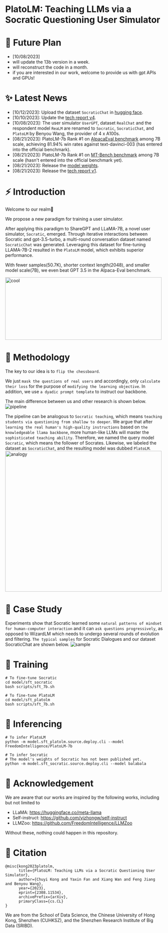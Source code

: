 # PlatoLM: Teaching LLMs via a Socratic Questioning User Simulator

# 📆 Future Plan

- [10/08/2023]
- will update the 13b version in a week.
- will reconstruct the code in a month.
- if you are interested in our work, welcome to provide us with gpt APIs and GPUs!

# ✨ Latest News

- [10/12/2023]: Upload the dataset `SocraticChat` in [hugging face](https://huggingface.co/datasets/FreedomIntelligence/SocraticChat).
- [10/10/2023]: Update the [tech report v4](https://arxiv.org/abs/2308.11534v4).
- [10/08/2023]: The user simulator `UserGPT`, dataset `RealChat` and the respondent model `ReaLM` are renamed to `Socratic`, `SocraticChat`, and `PlatoLM` by Benyou Wang, the provider of 4 x A100s.
- [08/21/2023]: PlatoLM-7b Rank #1 on [AlpacaEval benchmark](https://tatsu-lab.github.io/alpaca_eval/) among 7B scale, achieving 81.94% win rates against text-davinci-003 (has entered into the official benchmark).
- [08/21/2023]: PlatoLM-7b Rank #1 on [MT-Bench benchmark](https://huggingface.co/spaces/lmsys/chatbot-arena-leaderboard) among 7B scale (hasn't entered into the official benchmark yet).
- [08/21/2023]: Release the [model weights](https://huggingface.co/FreedomIntelligence/PlatoLM-7b/tree/main).
- [08/21/2023]: Release the [tech report v1](https://arxiv.org/abs/2308.11534).

# ⚡ Introduction

Welcome to our realm🤗

We propose a new paradigm for training a user simulator.

After applying this paradigm to ShareGPT and LLaMA-7B, a novel user simulator, `Socratic`, emerged. Through iterative interactions between Socratic and gpt-3.5-turbo, a multi-round conversation dataset named `SocraticChat` was generated. Leveraging this dataset for fine-tuning LLAMA-7B-2 resulted in the `PlatoLM` model, which exhibits superior performance. 

With fewer samples(50.7K), shorter context length(2048), and smaller model scale(7B), we even beat GPT 3.5 in the Alpaca-Eval benchmark.

<img src="https://github.com/FreedomIntelligence/PlatoLM/assets/73695787/253152f0-3262-4db8-9d4f-c66aab9b4323.png" width="500" height="200" alt="cool">

# 📖 Methodology

The key to our idea is to `flip the chessboard`.

We just `mask the questions of real users` and accordingly, only `calculate their loss` for the purpose of `modifying the learning objective`.
In addition, we use `a dyadic prompt template` to instruct our backbone.

The main difference between us and other research is shown below.
![pipeline](https://github.com/FreedomIntelligence/PlatoLM/assets/73695787/ecd6156e-4125-4e3b-93a3-b9955cb740ce)

The pipeline can be analogous to `Socratic teaching`, which means `teaching students via questioning from shallow to deeper`. We argue that after `learning the real human's high-quality instructions` based on `the knowledgeable llama backbone`, more human-like LLMs will master the `sophisticated teaching ability`.
Therefore, we named the query model `Socratic`, which means the follower of Socrates.  Likewise, we labeled the dataset as `SocraticChat`, and the resulting model was dubbed `PlatoLM`.
<img src="https://github.com/FreedomIntelligence/PlatoLM/assets/73695787/5c60df0a-93a3-44bd-a6b3-fa4e2e73ad96.png" width="500" height="450" alt="analogy">


# 📄 Case Study

Experiments show that Socratic learned some `natural patterns of mindset for human-computer interaction` and it can `ask questions progressively`, as opposed to WizardLM which needs to undergo several rounds of evolution and filtering. `The typical samples` for Socratic Dialogues and our dataset SocraticChat are shown below.
![sample](https://github.com/FreedomIntelligence/PlatoLM/assets/73695787/c5df85c3-b83d-423b-84a3-0d78f2c3332c)


# 🚀 Training

```shell
# To fine-tune Socratic
cd model/sft_socratic
bash scripts/sft_7b.sh 

# To fine-tune PlatoLM
cd model/sft_platolm
bash scripts/sft_7b.sh 
```

# 🧐 Inferencing

```shell
# To infer PlatoLM
python -m model.sft_platolm.source.deploy.cli --model FreedomIntelligence/PlatoLM-7b

# To infer Socratic
# The model's weights of Socratic has not been published yet. 
python -m model.sft_socratic.source.deploy.cli --model balabala
```

# 🎉 Acknowledgement

We are aware that our works are inspired by the following works, including but not limited to

- LLaMA: https://huggingface.co/meta-llama
- Self-instruct: https://github.com/yizhongw/self-instruct
- LLMZoo: https://github.com/FreedomIntelligence/LLMZoo

Without these, nothing could happen in this repository.

# 💭 Citation

```
@misc{kong2023platolm,
      title={PlatoLM: Teaching LLMs via a Socratic Questioning User Simulator}, 
      author={Chuyi Kong and Yaxin Fan and Xiang Wan and Feng Jiang and Benyou Wang},
      year={2023},
      eprint={2308.11534},
      archivePrefix={arXiv},
      primaryClass={cs.CL}
}
```

We are from the School of Data Science, the Chinese University of Hong Kong, Shenzhen (CUHKSZ), and the Shenzhen Research Institute of Big Data (SRIBD).
